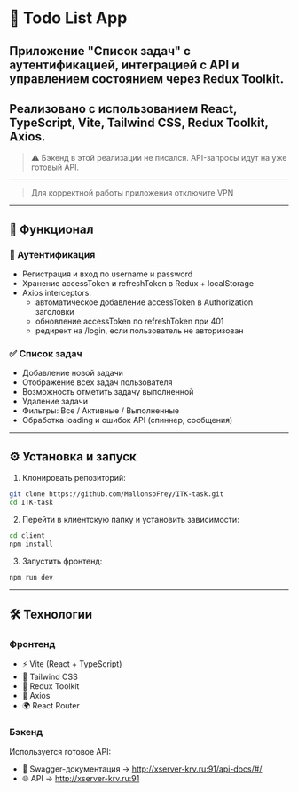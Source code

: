 # 📌 Todo List App

## Приложение "Список задач" с аутентификацией, интеграцией с API и управлением состоянием через Redux Toolkit.  
Реализовано с использованием React, TypeScript, Vite, Tailwind CSS, Redux Toolkit, Axios.
---
> ⚠️ Бэкенд в этой реализации не писался. API-запросы идут на уже готовый API.
---
> Для корректной работы приложения отключите VPN

---
## 🚀 Функционал

### 🔑 Аутентификация
- Регистрация и вход по username и password
- Хранение accessToken и refreshToken в Redux + localStorage
- Axios interceptors:
  - автоматическое добавление accessToken в Authorization заголовки
  - обновление accessToken по refreshToken при 401
  - редирект на /login, если пользователь не авторизован

### ✅ Список задач
- Добавление новой задачи
- Отображение всех задач пользователя
- Возможность отметить задачу выполненной
- Удаление задачи
- Фильтры: Все / Активные / Выполненные
- Обработка loading и ошибок API (спиннер, сообщения)

---
## ⚙️ Установка и запуск

1. Клонировать репозиторий:
```bash
git clone https://github.com/MallonsoFrey/ITK-task.git
cd ITK-task
```
2. Перейти в клиентскую папку и установить зависимости:
```bash
cd client
npm install
```
3. Запустить фронтенд:
```bash
npm run dev
```
---
## 🛠️ Технологии

### Фронтенд
- ⚡ Vite (React + TypeScript)
- 🎨 Tailwind CSS
- 🔄 Redux Toolkit
- 📡 Axios
- 🌍 React Router

### Бэкенд
Используется готовое API:  
- 📄 Swagger-документация → http://xserver-krv.ru:91/api-docs/#/  
- 🌐 API → http://xserver-krv.ru:91

